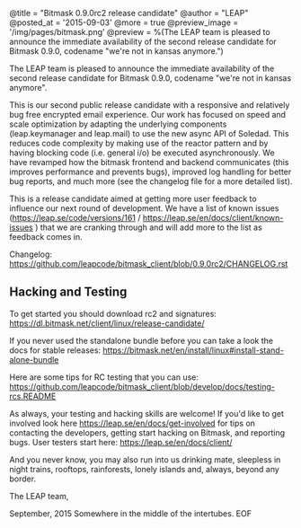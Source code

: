 @title = "Bitmask 0.9.0rc2 release candidate"
@author = "LEAP"
@posted_at = '2015-09-03'
@more = true
@preview_image = '/img/pages/bitmask.png'
@preview = %(The LEAP team is pleased to announce the immediate availability of the second release candidate for Bitmask 0.9.0, codename "we're not in kansas anymore.")

The LEAP team is pleased to announce the immediate availability of the second
release candidate for Bitmask 0.9.0, codename "we're not in kansas anymore".

This is our second public release candidate with a responsive and relatively
bug free encrypted email experience. Our work has focused on speed and scale
optimization by adapting the underlying components (leap.keymanager and
leap.mail) to use the new async API of Soledad. This reduces code complexity by
making use of the reactor pattern and by having blocking code (i.e. general
i/o) be executed asynchronously. We have revamped how the bitmask frontend and
backend communicates (this improves performance and prevents bugs), improved
log handling for better bug reports, and much more (see the changelog file for
a more detailed list).

This is a release candidate aimed at getting more user feedback to influence
our next round of development. We have a list of known issues
(https://leap.se/code/versions/161 /
https://leap.se/en/docs/client/known-issues ) that we are cranking through and
will add more to the list as feedback comes in.

Changelog:
https://github.com/leapcode/bitmask_client/blob/0.9.0rc2/CHANGELOG.rst


Hacking and Testing
-----------------------

To get started you should download rc2 and signatures:
https://dl.bitmask.net/client/linux/release-candidate/

If you never used the standalone bundle before you can take a look the docs for
stable releases:
https://bitmask.net/en/install/linux#install-stand-alone-bundle

Here are some tips for RC testing that you can use:
https://github.com/leapcode/bitmask_client/blob/develop/docs/testing-rcs.README

As always, your testing and hacking skills are welcome! If you'd like to get
involved look here https://leap.se/en/docs/get-involved for tips on contacting
the developers, getting start hacking on Bitmask, and reporting bugs. User
testers start here: https://leap.se/en/docs/client/

And you never know, you may also run into us drinking mate, sleepless in night
trains, rooftops, rainforests, lonely islands and, always, beyond any border.

The LEAP team,

September, 2015
Somewhere in the middle of the intertubes.
EOF
